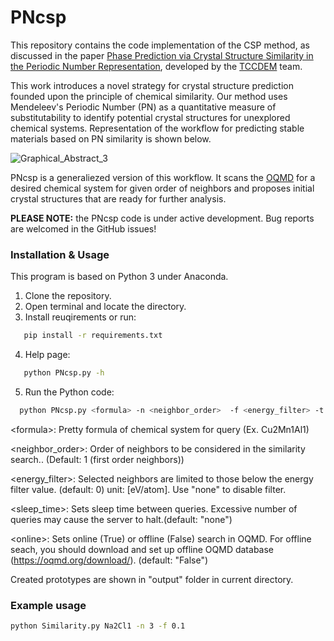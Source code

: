 # PNcsp

This repository contains the code implementation of the CSP method, as discussed in the paper [Phase Prediction via Crystal Structure Similarity in the Periodic Number Representation](https://pubs.acs.org/doi/full/10.1021/acs.inorgchem.4c03137), developed by the [TCCDEM](https://github.com/tccdem/) team.

This work introduces a novel strategy for crystal structure prediction founded upon the principle of chemical similarity.  Our method uses Mendeleev's Periodic Number (PN) as a quantitative measure of substitutability to identify potential crystal structures for unexplored chemical systems. Representation of the workflow for predicting stable materials based on PN similarity is shown below. 

![Graphical_Abstract_3](https://github.com/user-attachments/assets/cf590168-ab66-4dc7-8954-de794dfbf780)

PNcsp is a generaliezed version of this workflow. It scans the [OQMD](https://www.oqmd.org/) for a desired chemical system for given order of neighbors and proposes initial crystal structures that are ready for further analysis.

**PLEASE NOTE:** the PNcsp code is under active development. Bug reports are welcomed in the GitHub issues!

### Installation & Usage
This program is based on Python 3 under Anaconda. 

1) Clone the repository.
2) Open terminal and locate the directory.
3) Install reuqirements or run:
```bash
   pip install -r requirements.txt
```
4) Help page:
```bash
   python PNcsp.py -h
```
5) Run the Python code:
```bash
  python PNcsp.py <formula> -n <neighbor_order>  -f <energy_filter> -t <sleep_time> -o <online>
```
\<formula\>: Pretty formula of chemical system for query (Ex. Cu2Mn1Al1)

\<neighbor_order\>: Order of neighbors to be considered in the similarity search.. (Default: 1 (first order neighbors))

\<energy_filter\>: Selected neighbors are limited to those below the energy filter value. (default: 0) unit: [eV/atom]. Use "none" to disable filter.

\<sleep_time\>: Sets sleep time between queries. Excessive number of queries may cause the server to halt.(default: "none")

\<online\>: Sets online (True) or offline (False) search in OQMD. For offline seach, you should download and set up offline OQMD database (https://oqmd.org/download/).  (default: "False")


Created prototypes are shown in "output" folder in current directory.

### Example usage
```bash
python Similarity.py Na2Cl1 -n 3 -f 0.1
```
